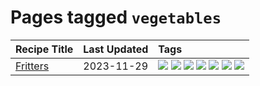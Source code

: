 # Pages tagged `vegetables`

|Recipe Title|Last Updated|Tags
|:---|:---|:---|
|[Fritters](../recipes/fritters.md)|2023-11-29|[![](https://img.shields.io/badge/tag-chicken-95446)](../tags/chicken.md) [![](https://img.shields.io/badge/tag-family-9d5b24)](../tags/family.md) [![](https://img.shields.io/badge/tag-fried-f47a18)](../tags/fried.md) [![](https://img.shields.io/badge/tag-ham-9acea8)](../tags/ham.md) [![](https://img.shields.io/badge/tag-lamb-99d437)](../tags/lamb.md) [![](https://img.shields.io/badge/tag-leftovers-32f6f2)](../tags/leftovers.md) [![](https://img.shields.io/badge/tag-vegetables-acaf3f)](../tags/vegetables.md)|
